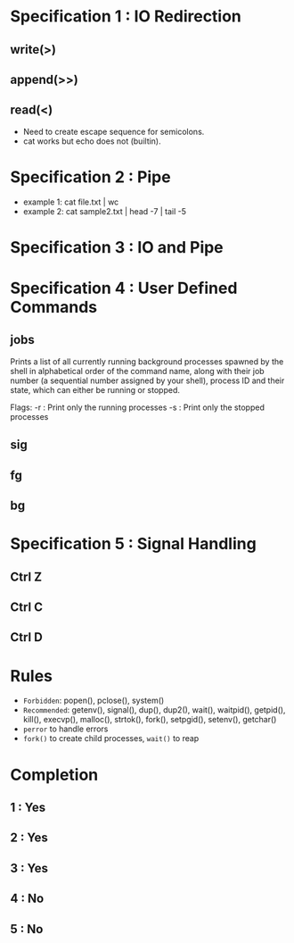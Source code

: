 # Specification 1 : IO Redirection
## write(>)
## append(>>)
## read(<)
- Need to create escape sequence for semicolons.
- cat works but echo does not (builtin).

# Specification 2 : Pipe
- example 1:  cat file.txt | wc
- example 2:  cat sample2.txt | head -7 | tail -5

# Specification 3 : IO and Pipe

# Specification 4 : User Defined Commands

## jobs
Prints a list of all currently running background processes spawned by the shell in alphabetical order of the command name, along with their job number (a sequential number assigned by your shell), process ID and their state, which can either be running or stopped.

Flags:
-r : Print only the running processes
-s : Print only the stopped processes

## sig


## fg
## bg

# Specification 5 : Signal Handling
## Ctrl Z
## Ctrl C
## Ctrl D

# Rules
- `Forbidden`:   popen(), pclose(), system()
- `Recommended`: getenv(), signal(), dup(), dup2(), wait(), waitpid(), getpid(), kill(), execvp(),
               malloc(), strtok(), fork(), setpgid(), setenv(), getchar()
- `perror` to handle errors
- `fork()` to create child processes, `wait()` to reap

# Completion

## 1 : Yes
## 2 : Yes
## 3 : Yes
## 4 : No
## 5 : No